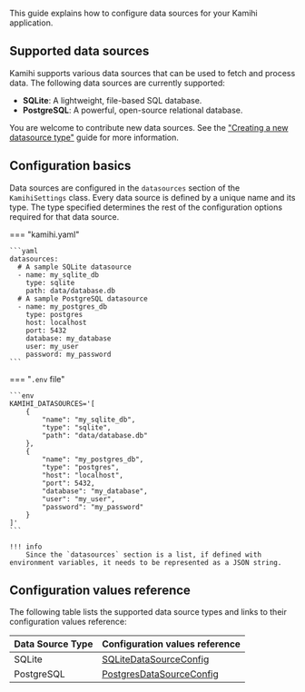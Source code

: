 This guide explains how to configure data sources for your Kamihi application. 

## Supported data sources

Kamihi supports various data sources that can be used to fetch and process data. The following data sources are currently supported:

- **SQLite**: A lightweight, file-based SQL database.
- **PostgreSQL**: A powerful, open-source relational database.

You are welcome to contribute new data sources. See the ["Creating a new datasource type"](../../dev/guides/create-datasource.md) guide for more information.

## Configuration basics

Data sources are configured in the `datasources` section of the `KamihiSettings` class. Every data source is defined by a unique name and its type. The type specified determines the rest of the configuration options required for that data source.

=== "kamihi.yaml"

    ```yaml
    datasources:
      # A sample SQLite datasource
      - name: my_sqlite_db
        type: sqlite
        path: data/database.db
      # A sample PostgreSQL datasource
      - name: my_postgres_db
        type: postgres
        host: localhost
        port: 5432
        database: my_database
        user: my_user
        password: my_password
    ```

=== "`.env` file"

    ```env
    KAMIHI_DATASOURCES='[
        {
            "name": "my_sqlite_db",
            "type": "sqlite",
            "path": "data/database.db"
        },
        {
            "name": "my_postgres_db",
            "type": "postgres",
            "host": "localhost",
            "port": 5432,
            "database": "my_database",
            "user": "my_user",
            "password": "my_password"
        }
    ]'
    ```

    !!! info
        Since the `datasources` section is a list, if defined with environment variables, it needs to be represented as a JSON string.

## Configuration values reference

The following table lists the supported data source types and links to their configuration values reference:

| Data Source Type | Configuration values reference                                                                                                  |
|------------------|---------------------------------------------------------------------------------------------------------------------------------|
| SQLite           | [SQLiteDataSourceConfig](/kamihi/reference/kamihi/datasources/sqlite/#kamihi.datasources.sqlite.SQLiteDataSourceConfig)         |
| PostgreSQL       | [PostgresDataSourceConfig](/kamihi/reference/kamihi/datasources/postgres/#kamihi.datasources.postgres.PostgresDataSourceConfig) |
